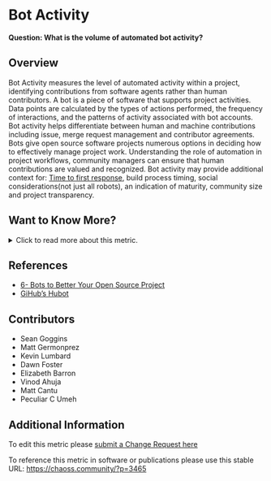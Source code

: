 # Bot Activity

**Question: What is the volume of automated bot activity?**

## Overview

Bot Activity measures the level of automated activity within a project, identifying contributions from software agents rather than human contributors. A bot is a piece of software that supports project activities. Data points are calculated by the types of actions performed, the frequency of interactions, and the patterns of activity associated with bot accounts.
Bot activity helps differentiate between human and machine contributions including issue, merge request management and contributor agreements. Bots give open source software projects numerous options in deciding how to effectively manage project work. Understanding the role of automation in project workflows, community managers can ensure that human contributions are valued and recognized. Bot activity may provide additional context for: [Time to first response](https://chaoss.community/metric-time-to-first-response/), build process timing, social considerations(not just all robots), an indication of maturity, community size and project transparency.

## Want to Know More?

<span markdown="1"><details>

<summary>Click to read more about this metric.</summary>

### Filters

*   Ratio of bot to human activity over time
*   Average number of bots over time
*   Bots that have user profiles, require human interaction  and function by themselves (automated).
*   Bots that assist with software development, communication, access control and inclusivity.
*   Platform where the bot is used (e.g., GitHub, Slack)

### Visualizations

[k8s.devstats.cncf.io](https://k8s.devstats.cncf.io/d/5/bot-commands-repository-groups?orgId=1\&var-period=w\&var-repogroup_name=Kubernetes\&var-repo_name=kubernetes%2Fkubernetes\&var-commands=All)
![k8s.devstats.cncf.io](https://user-images.githubusercontent.com/656208/130105428-f9a0cc9e-dc7a-43e3-a654-25261cb4cae8.png)

</details></span>

## References

*   [6- Bots to Better Your Open Source Project](https://www.twilio.com/blog/6-bots-better-open-source-project)
*   [GiHub’s Hubot](https://hubot.github.com/)

## Contributors

*   Sean Goggins
*   Matt Germonprez
*   Kevin Lumbard
*   Dawn Foster
*   Elizabeth Barron
*   Vinod Ahuja
*   Matt Cantu
*   Peculiar C Umeh

## Additional Information

To edit this metric please [submit a Change Request here](https://github.com/chaoss/wg-common/blob/main/focus-areas/people/bot-activity.md)

To reference this metric in software or publications please use this stable URL: <https://chaoss.community/?p=3465>

<!-- # For groupings in the knowledge base
Context tags: Platform, Contributor, Software
Keyword tags: bot, automation, autoresponders, automatic, hubot, probot, prosebot, welcome bot
→ 
